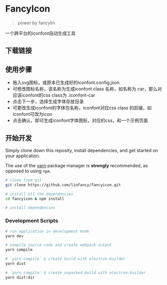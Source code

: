 # FancyIcon
> power by fancylin

一个跨平台的iconfont自动生成工具

## 下载链接

##

## 使用步骤
* 拖入svg图标，或原本已生成好的iconfont.config.json
* 可修改图标名称，该名称为生成iconfont class 名称，如名称为 car，那么对应该iconfont的css class为 .iconfont-car
* 点击下一步，选择生成字体存放目录
* 可更改生成iconfont的字体包名称，iconfont对应css class 的前缀，如 iconfont可改为icon
* 点击确认，即可生成iconfont字体图标，对应的css，和一个示例页面

## 开始开发
Simply clone down this reposity, install dependencies, and get started on your application.

The use of the [yarn](https://yarnpkg.com/) package manager is **strongly** recommended, as opposed to using `npm`.

```bash
# clone from git
git clone https://github.com/linfancy/fancyicon.git

# install all the dependencies
cd fancyicon & npm install

# install dependencies

```

### Development Scripts

```bash
# run application in development mode
yarn dev

# compile source code and create webpack output
yarn compile

# `yarn compile` & create build with electron-builder
yarn dist

# `yarn compile` & create unpacked build with electron-builder
yarn dist:dir
```
